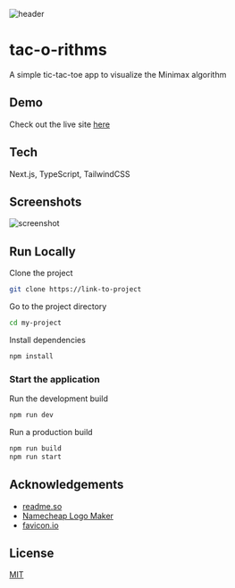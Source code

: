 ![header](https://github.com/cblanken/tic-tac-toe/assets/19908880/a8324a13-4ad3-4f7b-975f-195b2f1dba0c)

# tac-o-rithms

A simple tic-tac-toe app to visualize the Minimax algorithm

## Demo

Check out the live site [here](https://tic-tac-toe-cblanken.vercel.app)

## Tech

Next.js, TypeScript, TailwindCSS

## Screenshots

![screenshot](https://github.com/cblanken/tic-tac-toe/assets/19908880/58752307-259f-4e1b-a67e-b9a1fc655552)

## Run Locally

Clone the project

```bash
git clone https://link-to-project
```

Go to the project directory

```bash
cd my-project
```

Install dependencies

```bash
npm install
```

### Start the application

Run the development build

```bash
npm run dev
```

Run a production build

```bash
npm run build
npm run start
```

## Acknowledgements

- [readme.so](https://readme.so)
- [Namecheap Logo Maker](https://www.namecheap.com/logo-maker/)
- [favicon.io](https://favicon.io)

## License

[MIT](https://choosealicense.com/licenses/mit/)
